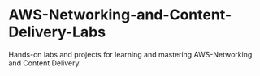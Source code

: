 # AWS-Networking-and-Content-Delivery-Labs
Hands-on labs and projects for learning and mastering AWS-Networking and Content Delivery.
